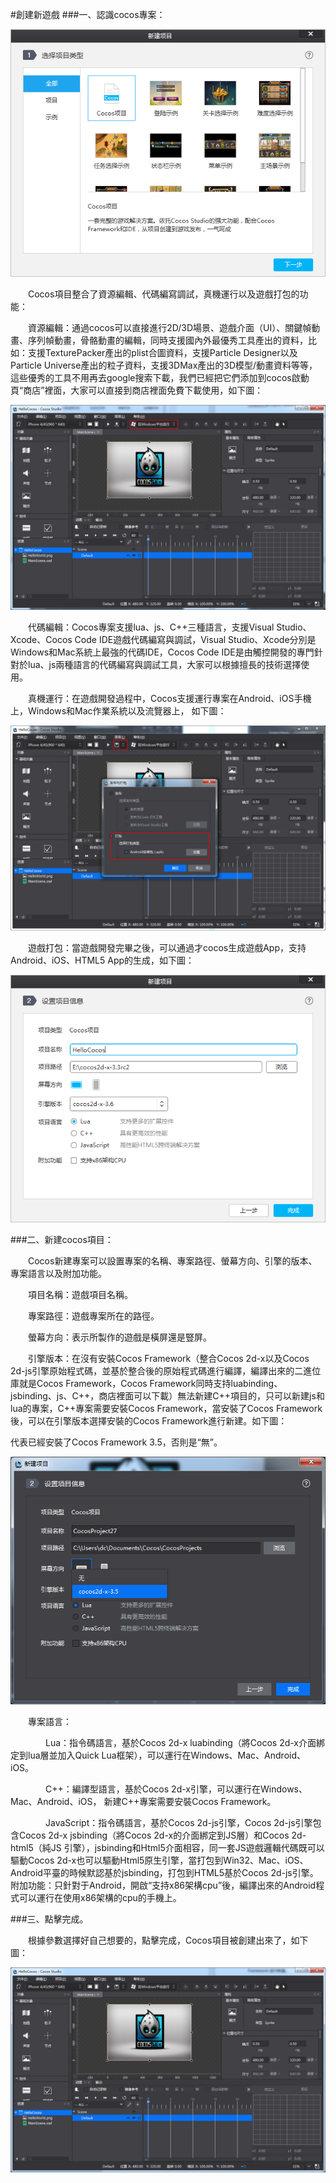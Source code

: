 #創建新遊戲
###一、認識cocos專案：

![image](res/image0001.png)

&emsp;&emsp;Cocos項目整合了資源編輯、代碼編寫調試，真機運行以及遊戲打包的功能：

&emsp;&emsp;資源編輯：通過cocos可以直接進行2D/3D場景、遊戲介面（UI）、關鍵幀動畫、序列幀動畫，骨骼動畫的編輯，同時支援國內外最優秀工具產出的資料，比如：支援TexturePacker產出的plist合圖資料，支援Particle Designer以及Particle Universe產出的粒子資料，支援3DMax產出的3D模型/動畫資料等等，這些優秀的工具不用再去google搜索下載，我們已經把它們添加到cocos啟動頁“商店”裡面，大家可以直接到商店裡面免費下載使用，如下圖：

![image](res/image0003.png)

&emsp;&emsp;代碼編輯：Cocos專案支援lua、js、C++三種語言，支援Visual Studio、Xcode、Cocos Code IDE遊戲代碼編寫與調試，Visual Studio、Xcode分別是Windows和Mac系統上最強的代碼IDE，Cocos Code IDE是由觸控開發的專門針對於lua、js兩種語言的代碼編寫與調試工具，大家可以根據擅長的技術選擇使用。

&emsp;&emsp;真機運行：在遊戲開發過程中，Cocos支援運行專案在Android、iOS手機上，Windows和Mac作業系統以及流覽器上， 如下圖：

![image](res/image0004.png)

&emsp;&emsp;遊戲打包：當遊戲開發完畢之後，可以通過才cocos生成遊戲App，支持Android、iOS、HTML5 App的生成，如下圖：
 
![image](res/image0005.png)

###二、新建cocos項目：
 
&emsp;&emsp;Cocos新建專案可以設置專案的名稱、專案路徑、螢幕方向、引擎的版本、專案語言以及附加功能。

&emsp;&emsp;項目名稱：遊戲項目名稱。

&emsp;&emsp;專案路徑：遊戲專案所在的路徑。

&emsp;&emsp;螢幕方向：表示所製作的遊戲是橫屏還是豎屏。

&emsp;&emsp;引擎版本：在沒有安裝Cocos Framework（整合Cocos 2d-x以及Cocos 2d-js引擎原始程式碼，並基於整合後的原始程式碼進行編譯，編譯出來的二進位庫就是Cocos Framework，Cocos Framework同時支持luabinding、jsbinding、js、C++，商店裡面可以下載）無法新建C++項目的，只可以新建js和lua的專案，C++專案需要安裝Cocos Framework，當安裝了Cocos Framework後，可以在引擎版本選擇安裝的Cocos Framework進行新建。如下圖：

代表已經安裝了Cocos Framework 3.5，否則是“無”。

![image](res/image0006.png)
 
&emsp;&emsp;專案語言：

&emsp;&emsp;&emsp;&emsp;Lua：指令碼語言，基於Cocos 2d-x luabinding（將Cocos 2d-x介面綁定到lua層並加入Quick Lua框架），可以運行在Windows、Mac、Android、iOS。

&emsp;&emsp;&emsp;&emsp;C++：編譯型語言，基於Cocos 2d-x引擎，可以運行在Windows、Mac、Android、iOS， 新建C++專案需要安裝Cocos Framework。

&emsp;&emsp;&emsp;&emsp;JavaScript：指令碼語言，基於Cocos 2d-js引擎，Cocos 2d-js引擎包含Cocos 2d-x jsbinding（將Cocos 2d-x的介面綁定到JS層）和Cocos 2d-html5（純JS 引擎），jsbinding和Html5介面相容，同一套JS遊戲邏輯代碼既可以驅動Cocos 2d-x也可以驅動Html5原生引擎，當打包到Win32、Mac、iOS、Android平臺的時候默認基於jsbinding，打包到HTML5基於Cocos 2d-js引擎。
附加功能：只針對于Android，開啟“支持x86架構cpu”後，編譯出來的Android程式可以運行在使用x86架構的cpu的手機上。

###三、點擊完成。

&emsp;&emsp;根據參數選擇好自己想要的，點擊完成，Cocos項目被創建出來了，如下圖：

![image](res/image0007.png)
